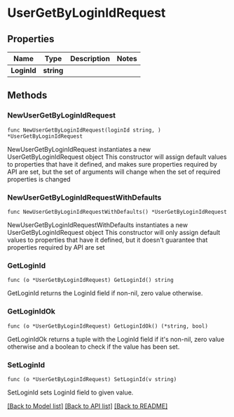 # UserGetByLoginIdRequest

## Properties

Name | Type | Description | Notes
------------ | ------------- | ------------- | -------------
**LoginId** | **string** |  | 

## Methods

### NewUserGetByLoginIdRequest

`func NewUserGetByLoginIdRequest(loginId string, ) *UserGetByLoginIdRequest`

NewUserGetByLoginIdRequest instantiates a new UserGetByLoginIdRequest object
This constructor will assign default values to properties that have it defined,
and makes sure properties required by API are set, but the set of arguments
will change when the set of required properties is changed

### NewUserGetByLoginIdRequestWithDefaults

`func NewUserGetByLoginIdRequestWithDefaults() *UserGetByLoginIdRequest`

NewUserGetByLoginIdRequestWithDefaults instantiates a new UserGetByLoginIdRequest object
This constructor will only assign default values to properties that have it defined,
but it doesn't guarantee that properties required by API are set

### GetLoginId

`func (o *UserGetByLoginIdRequest) GetLoginId() string`

GetLoginId returns the LoginId field if non-nil, zero value otherwise.

### GetLoginIdOk

`func (o *UserGetByLoginIdRequest) GetLoginIdOk() (*string, bool)`

GetLoginIdOk returns a tuple with the LoginId field if it's non-nil, zero value otherwise
and a boolean to check if the value has been set.

### SetLoginId

`func (o *UserGetByLoginIdRequest) SetLoginId(v string)`

SetLoginId sets LoginId field to given value.



[[Back to Model list]](../README.md#documentation-for-models) [[Back to API list]](../README.md#documentation-for-api-endpoints) [[Back to README]](../README.md)


